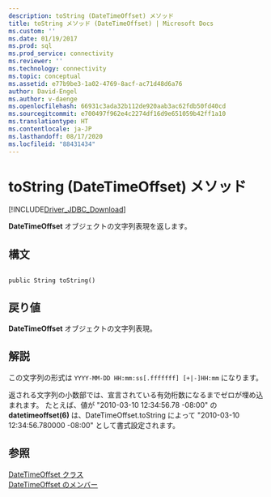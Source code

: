 ```yaml
---
description: toString (DateTimeOffset) メソッド
title: toString メソッド (DateTimeOffset) | Microsoft Docs
ms.custom: ''
ms.date: 01/19/2017
ms.prod: sql
ms.prod_service: connectivity
ms.reviewer: ''
ms.technology: connectivity
ms.topic: conceptual
ms.assetid: e77b9be3-1a02-4769-8acf-ac71d48d6a76
author: David-Engel
ms.author: v-daenge
ms.openlocfilehash: 66931c3ada32b112de920aab3ac62fdb50fd40cd
ms.sourcegitcommit: e700497f962e4c2274df16d9e651059b42ff1a10
ms.translationtype: HT
ms.contentlocale: ja-JP
ms.lasthandoff: 08/17/2020
ms.locfileid: "88431434"
---
```

# <a name="tostring-method-datetimeoffset"></a>toString (DateTimeOffset) メソッド
[!INCLUDE[Driver_JDBC_Download](../../../includes/driver_jdbc_download.md)]

  **DateTimeOffset** オブジェクトの文字列表現を返します。  
  
## <a name="syntax"></a>構文  
  
```  
  
public String toString()  
```  
  
## <a name="return-value"></a>戻り値  
 **DateTimeOffset** オブジェクトの文字列表現。  
  
## <a name="remarks"></a>解説  
 この文字列の形式は `YYYY-MM-DD HH:mm:ss[.fffffff] [+|-]HH:mm` になります。  
  
 返される文字列の小数部では、宣言されている有効桁数になるまでゼロが埋め込まれます。 たとえば、値が "2010-03-10 12:34:56.78 -08:00" の **datetimeoffset(6)** は、DateTimeOffset.toString によって "2010-03-10 12:34:56.780000 -08:00" として書式設定されます。  
  
## <a name="see-also"></a>参照  
 [DateTimeOffset クラス](../../../connect/jdbc/reference/datetimeoffset-class.md)   
 [DateTimeOffset のメンバー](../../../connect/jdbc/reference/datetimeoffset-members.md)  
  
  
